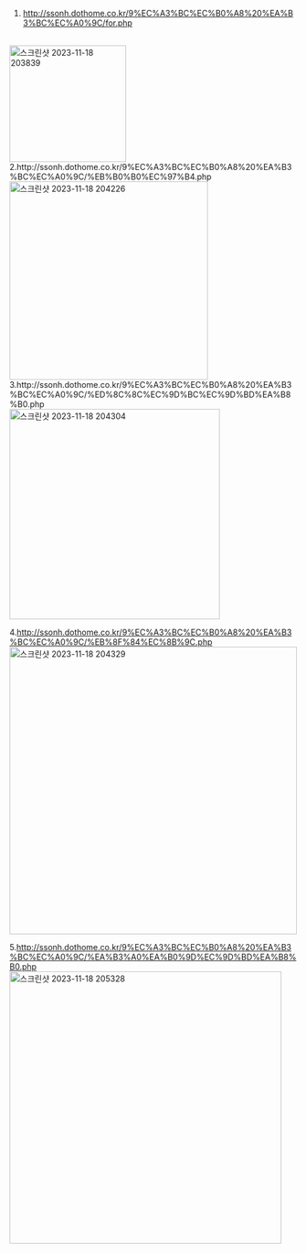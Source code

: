 1. http://ssonh.dothome.co.kr/9%EC%A3%BC%EC%B0%A8%20%EA%B3%BC%EC%A0%9C/for.php
<br>
<img width="204" alt="스크린샷 2023-11-18 203839" src="https://github.com/Sossoh/WebP23/assets/128332587/1183ccc6-9c8a-453e-9177-fa9c02858266">
<br>
2.http://ssonh.dothome.co.kr/9%EC%A3%BC%EC%B0%A8%20%EA%B3%BC%EC%A0%9C/%EB%B0%B0%EC%97%B4.php
<br>
<img width="347" alt="스크린샷 2023-11-18 204226" src="https://github.com/Sossoh/WebP23/assets/128332587/ba04db03-35fe-43c6-8637-de1637519e8e">
<br>
3.http://ssonh.dothome.co.kr/9%EC%A3%BC%EC%B0%A8%20%EA%B3%BC%EC%A0%9C/%ED%8C%8C%EC%9D%BC%EC%9D%BD%EA%B8%B0.php
<br>
<img width="368" alt="스크린샷 2023-11-18 204304" src="https://github.com/Sossoh/WebP23/assets/128332587/770ac933-3d69-4bb7-8882-4e1793a14a98">
<br>

4.http://ssonh.dothome.co.kr/9%EC%A3%BC%EC%B0%A8%20%EA%B3%BC%EC%A0%9C/%EB%8F%84%EC%8B%9C.php
<br>
<img width="503" alt="스크린샷 2023-11-18 204329" src="https://github.com/Sossoh/WebP23/assets/128332587/53541202-86fe-4555-b15f-92acbb901e79">
<br>

5.http://ssonh.dothome.co.kr/9%EC%A3%BC%EC%B0%A8%20%EA%B3%BC%EC%A0%9C/%EA%B3%A0%EA%B0%9D%EC%9D%BD%EA%B8%B0.php
<br>
<img width="476" alt="스크린샷 2023-11-18 205328" src="https://github.com/Sossoh/WebP23/assets/128332587/d5baf42f-7e38-4a64-9ab3-7b271c199a37">
<br>
